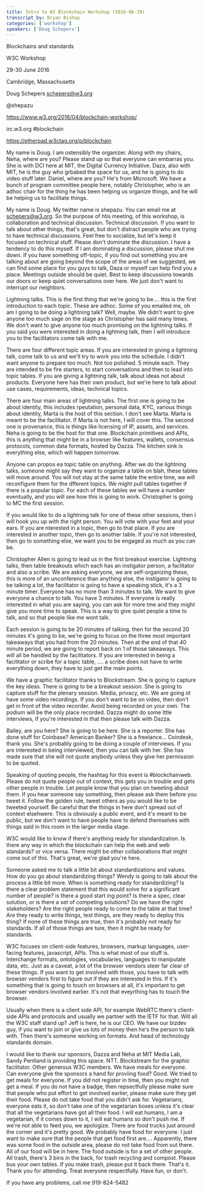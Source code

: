 ```yaml
---
title: Intro to W3 Blockchain Workshop (2016-06-29)
transcript_by: Bryan Bishop
categories: ['workshop']
speakers: ['Doug Schepers']
---
```


Blockchains and standards

W3C Workshop

29-30 June 2016

Cambridge, Massachusetts

Doug Schepers <schepers@w3.org>

@shepazu

<https://www.w3.org/2016/04/blockchain-workshop/>

irc.w3.org #blockchain

<https://etherpad.w3ctag.org/p/blockchain>


My name is Doug. I am ostensibly the organizer. Along with my chairs, Neha, where are you? Please stand up so that everyone can embarras you. She is with DCI here at MIT, the Digital Currency Initiative. Daza, also with MIT, he is the guy who grbabed the space for us, and he is going to do video stuff later. Daniel, where are you? He's from Microsoft. We have a bunch of program committee people here, notably Christopher, who is an adhoc chair for the thing he has been helping us organize things, and he will be helping us to facilitate things.

My name is Doug. My twitter name is shepazu. You can email me at schepers@w3.org. So the purpose of htis meeting, of this workshop, is collaboration and technical discussion. Technical discussion. If you want to talk about other things, that's great, but don't distract people who are trying to have technical discussions. Feel free to socialize, but let's keep it focused on technical stuff. Please don't dominate the discussion. I have a tendency to do this myself. If I am dominating a discussion, please shut me down. If you have something off-topic, if you find out something you are talking about are going beyond the scope of the areas of we suggested, we can find some place for you guys to talk, Daza or myself can help find you a place. Meetings outside should be quiet. Best to keep discussions towards our doors or keep quiet conversations over here. We just don't want to interrupt our neighbors.

Lightning talks. This is the first thing that we're going to be.... this is the first introduction to each topic. These are adhoc. Some of you emailed me, oh am I going to be doing a lightning talk? Well, maybe. We didn't want to give anyone too much sage on the stage as Christopher has said many times. We don't want to give anyone too much promising on the lightning talks. If you said you were interested in doing a lightning talk, then I will introduce you to the facilitators come talk with me.

There are four different topic areas. If you are interested in giving a lightning talk, come talk to us and we'll try to work you into the schedule. I didn't want anyone to prepare too much. Not too polished. 5 minute each. They are intended to be fire starters, to start conversations and then to lead into topic tables. If you are giving a lightning talk, talk about ideas not about products. Everyone here has their own product, but we're here to talk about use cases, requirements, ideas, technical topics.

There are four main areas of lightning talks. The first one is going to be about identity, this includes rpeutation, personal data, KYC, various things about identity, Marta is the host of this section. I don't see Marta. Marta is meant to be the facilitator. If Marta is not here, I will cover this. The second one is provenance, this is things like licensing of IP, assets, and services. Neha is going to be the host for that one. Blockchain primitives and APIs, this is anything that might be in a browser like features, wallets, consensus protocols, common data formats, hosted by Dazza. The kitchen sink is everything else, which will happen tomorrow.

Anyone can propos ea topic table on anything. After we do the lightning talks, someone might say they want to organize a table on blah, these tables will move around. You will not stay at the same table the entire time, we will reconfigure them for the dfferent topics. We might pull tables together if there is a popular topic. For each of these tables we will have a number eventually, and you will see how this is going to work. Christopher is going to MC the first session.

If you would like to do a lightning talk for one of these other sessions, then I will hook you up with the right person. You will vote with your feet and your ears. If you are nterested in a topic, then go to that place. If you are interested in another topic, then go to another table. If you're not interested, then go to something else, we want you to be engaged as much as you can be.

Christopher Allen is going to lead us in the first breakout exercise. Lightning talks, then table breakouts which each has an instigator person, a faclitator and also a scribe. We are asking everyone, we are self-organizing these, this is more of an unconference than anything else, the instigator is going to be talking a lot, the facilitator is going to have a speaking stick, it's a 3 minute timer. Everyone has no more than 3 minutes to talk. We want to give everyone a chance to talk. You have 3 minutes. If everyone is really interested in what you are saying, you can ask for more tme and they might give you more time to speak. This is a way to give quiet people a time to talk, and so that people like me wont talk.

Each session is going to be 20 minutes of talking, then for the second 20 minutes it's going to be, we're going to focus on the three most important takeaways that you had from the 20 minutes. Then at the end of that 40 minute period, we are going to report back on 1 of those takeaways. This will all be handled by the facilitators. If you are interested in being a facilitator or scribe for a topic table, .... a scribe does not have to write everything down, they have to just get the main points.

We have a graphic facilitator thanks to Blockstream. She is going to capture the key ideas. There is going to be a breakout session. She is going to capture stuff for the plenary session. Media, privacy, etc. We are going ot have some video recordings. If you don't want to be on video, then don't get in front of the video recorder. Avoid being recorded on your own. The podium will be the only place recorded. Dazza might do some lttle interviews, if you're interested in that then please talk with Dazza.

Bailey, are you here? She is going to be here. She is a reporter. She has done stuff for Coinbase? American Banker? She is a freelance... Coindesk, thank you. She's probably going to be doing a couple of interviews. If you are interested in being interviewed, then you can talk with her. She has made sure that she will not quote anybody unless they give her permission to be quoted.

Speaking of quoting people, the hashtag for this event is #blockchainweb. Please do not quote people out of context, this gets you in trouble and gets other people in trouble. Let people know that you plan on tweeting about them. If you hear someone say something, then please ask them before you tweet it. Follow the golden rule, tweet others as you would like to be tweeted yourself. Be careful that the things in here don't spread out of context elsehwere. This is obviously a public event, and it's meant to be public, but we don't want to have people have to defend themselves with things said in this room in the larger media stage.

W3C would like to know if there's anything ready for standardization. Is there any way in which the blockchain can help the web and web standards? or vice versa. There might be other collaborations that might come out of this. That's great, we're glad you're here.

Someone asked me to talk a little bit about standardizations and values. How do you go about standardizing things? Wendy is going to talk about the process a little bit more. When is something ready for standardizing? Is there a clear problem statement that this would solve for a significant number of people? is there a good start ing point? Is there a spec, clear solution, or is there a set of competing solutions? Do we have the right stakeholders? Are the right people ready to come to the table at that time? Are they ready to write things, test things, are they ready to deploy this thing? If none of these things are true, then it's probably not ready for standards. If all of those things are ture, then it might be ready for standards.

W3C focuses on client-side features, browsers, markup languages, user-facing features, javascript, APIs. This is what most of our stuff is. Interchange formats, ontologies, vocabularies, languages to manipulate data, etc. Just as a caveat, a lot of the browser vendors steer far clear of these things. If you want to get involved with those, you have to talk with browser vendors first to figure out if they are interested in this. If it's something that is going to touch on browsers at all, it's important to get browser vendors involved earlier. It's not that eveyrthing has to touch the browser.

Usually when there is a client side API, for example WebRTC there's client-side APIs and protocols and usually we partner with the IETF for that. Will all the W3C staff stand up? Jeff is here, he is our CEO. We have our bizdev guy, if you want to join or give us lots of money then he's the person to talk with. Then there's someone working on formats. And head of technology standards domain.

I would like to thank our sponsors, Dazza and Neha at MIT Media Lab, Sandy Pentland is providing this space. NTT. Blockstream for the graphic facilitator. Other generous W3C members. We have meals for everyone. Can everyone give the sponsors a hand for proviing food? Good. We tried to get meals for everyone. If you did not register in time, then you might not get a meal. If you do not have a badge, then repsectfully please make sure that people who put effort to get involved earlier, please make sure they get their food. Please do not take food that you didn't ask for. Vegetarians, everyone eats it, so don't take one of the vegetarian boxes unless it's clear that all the vegetarians have got all their food. I will eat humans, I am a vegetarian, if it comes down to it, I will eat humans so don't push me. If we're not able to feed you, we apologize. There are food trucks just around the corner and it's pretty good. We probably have food for everyone. I just want to make sure that the people that get food first are.... Apparently, there was some food in the outside area, please do not take food from out there. All of our food will be in here. The food outside is for a set of other people. All trash, there's 3 bins in the back, for trash recycling and compost. Please bus your own tables. If you make trash, please put it back there. That's it. Thank you for attending. Treat everyone respectfully. Have fun, or don't.

If you have any problems, call me 919-824-5482
